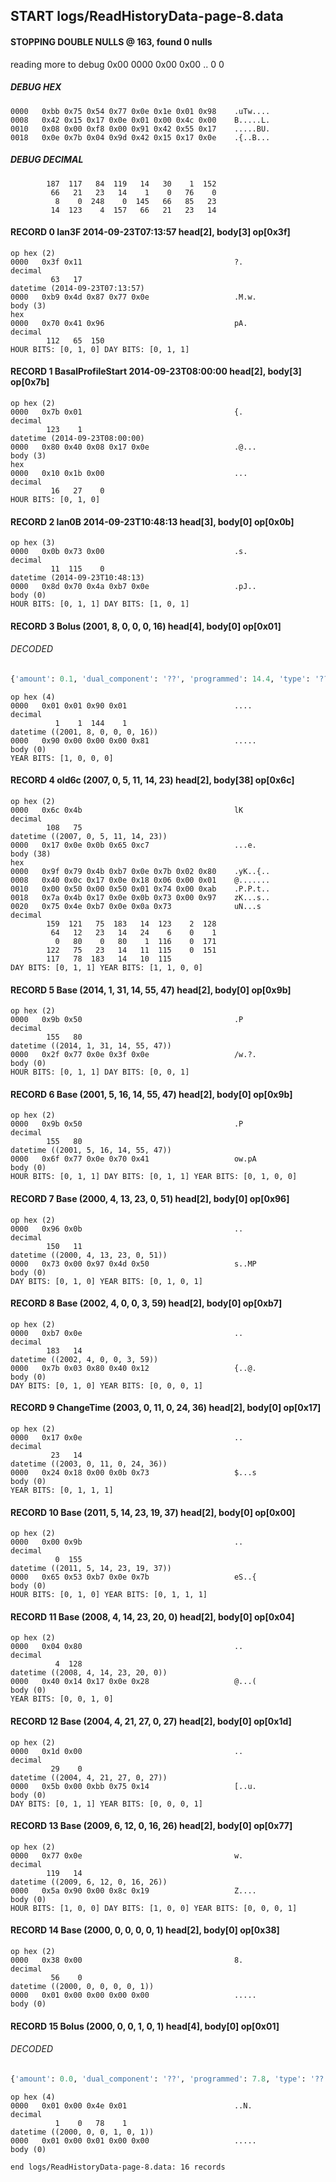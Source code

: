 ## START logs/ReadHistoryData-page-8.data
#### STOPPING DOUBLE NULLS @ 163, found 0 nulls
reading more to debug 0x00
    0000   0x00 0x00                                  ..
              0    0
##### DEBUG HEX
    0000   0xbb 0x75 0x54 0x77 0x0e 0x1e 0x01 0x98    .uTw....
    0008   0x42 0x15 0x17 0x0e 0x01 0x00 0x4c 0x00    B.....L.
    0010   0x08 0x00 0xf8 0x00 0x91 0x42 0x55 0x17    .....BU.
    0018   0x0e 0x7b 0x04 0x9d 0x42 0x15 0x17 0x0e    .{..B...
##### DEBUG DECIMAL
            187  117   84  119   14   30    1  152
             66   21   23   14    1    0   76    0
              8    0  248    0  145   66   85   23
             14  123    4  157   66   21   23   14
#### RECORD 0 Ian3F 2014-09-23T07:13:57 head[2], body[3] op[0x3f]

    op hex (2)
    0000   0x3f 0x11                                  ?.
    decimal
             63   17
    datetime (2014-09-23T07:13:57)
    0000   0xb9 0x4d 0x87 0x77 0x0e                   .M.w.
    body (3)
    hex
    0000   0x70 0x41 0x96                             pA.
    decimal
            112   65  150
    HOUR BITS: [0, 1, 0] DAY BITS: [0, 1, 1]
#### RECORD 1 BasalProfileStart 2014-09-23T08:00:00 head[2], body[3] op[0x7b]

    op hex (2)
    0000   0x7b 0x01                                  {.
    decimal
            123    1
    datetime (2014-09-23T08:00:00)
    0000   0x80 0x40 0x08 0x17 0x0e                   .@...
    body (3)
    hex
    0000   0x10 0x1b 0x00                             ...
    decimal
             16   27    0
    HOUR BITS: [0, 1, 0]
#### RECORD 2 Ian0B 2014-09-23T10:48:13 head[3], body[0] op[0x0b]

    op hex (3)
    0000   0x0b 0x73 0x00                             .s.
    decimal
             11  115    0
    datetime (2014-09-23T10:48:13)
    0000   0x8d 0x70 0x4a 0xb7 0x0e                   .pJ..
    body (0)
    HOUR BITS: [0, 1, 1] DAY BITS: [1, 0, 1]
#### RECORD 3 Bolus (2001, 8, 0, 0, 0, 16) head[4], body[0] op[0x01]
###### DECODED
```python
{'amount': 0.1, 'dual_component': '??', 'programmed': 14.4, 'type': '??'}
```
    op hex (4)
    0000   0x01 0x01 0x90 0x01                        ....
    decimal
              1    1  144    1
    datetime ((2001, 8, 0, 0, 0, 16))
    0000   0x90 0x00 0x00 0x00 0x81                   .....
    body (0)
    YEAR BITS: [1, 0, 0, 0]
#### RECORD 4 old6c (2007, 0, 5, 11, 14, 23) head[2], body[38] op[0x6c]

    op hex (2)
    0000   0x6c 0x4b                                  lK
    decimal
            108   75
    datetime ((2007, 0, 5, 11, 14, 23))
    0000   0x17 0x0e 0x0b 0x65 0xc7                   ...e.
    body (38)
    hex
    0000   0x9f 0x79 0x4b 0xb7 0x0e 0x7b 0x02 0x80    .yK..{..
    0008   0x40 0x0c 0x17 0x0e 0x18 0x06 0x00 0x01    @.......
    0010   0x00 0x50 0x00 0x50 0x01 0x74 0x00 0xab    .P.P.t..
    0018   0x7a 0x4b 0x17 0x0e 0x0b 0x73 0x00 0x97    zK...s..
    0020   0x75 0x4e 0xb7 0x0e 0x0a 0x73              uN...s
    decimal
            159  121   75  183   14  123    2  128
             64   12   23   14   24    6    0    1
              0   80    0   80    1  116    0  171
            122   75   23   14   11  115    0  151
            117   78  183   14   10  115
    DAY BITS: [0, 1, 1] YEAR BITS: [1, 1, 0, 0]
#### RECORD 5 Base (2014, 1, 31, 14, 55, 47) head[2], body[0] op[0x9b]

    op hex (2)
    0000   0x9b 0x50                                  .P
    decimal
            155   80
    datetime ((2014, 1, 31, 14, 55, 47))
    0000   0x2f 0x77 0x0e 0x3f 0x0e                   /w.?.
    body (0)
    HOUR BITS: [0, 1, 1] DAY BITS: [0, 0, 1]
#### RECORD 6 Base (2001, 5, 16, 14, 55, 47) head[2], body[0] op[0x9b]

    op hex (2)
    0000   0x9b 0x50                                  .P
    decimal
            155   80
    datetime ((2001, 5, 16, 14, 55, 47))
    0000   0x6f 0x77 0x0e 0x70 0x41                   ow.pA
    body (0)
    HOUR BITS: [0, 1, 1] DAY BITS: [0, 1, 1] YEAR BITS: [0, 1, 0, 0]
#### RECORD 7 Base (2000, 4, 13, 23, 0, 51) head[2], body[0] op[0x96]

    op hex (2)
    0000   0x96 0x0b                                  ..
    decimal
            150   11
    datetime ((2000, 4, 13, 23, 0, 51))
    0000   0x73 0x00 0x97 0x4d 0x50                   s..MP
    body (0)
    DAY BITS: [0, 1, 0] YEAR BITS: [0, 1, 0, 1]
#### RECORD 8 Base (2002, 4, 0, 0, 3, 59) head[2], body[0] op[0xb7]

    op hex (2)
    0000   0xb7 0x0e                                  ..
    decimal
            183   14
    datetime ((2002, 4, 0, 0, 3, 59))
    0000   0x7b 0x03 0x80 0x40 0x12                   {..@.
    body (0)
    DAY BITS: [0, 1, 0] YEAR BITS: [0, 0, 0, 1]
#### RECORD 9 ChangeTime (2003, 0, 11, 0, 24, 36) head[2], body[0] op[0x17]

    op hex (2)
    0000   0x17 0x0e                                  ..
    decimal
             23   14
    datetime ((2003, 0, 11, 0, 24, 36))
    0000   0x24 0x18 0x00 0x0b 0x73                   $...s
    body (0)
    YEAR BITS: [0, 1, 1, 1]
#### RECORD 10 Base (2011, 5, 14, 23, 19, 37) head[2], body[0] op[0x00]

    op hex (2)
    0000   0x00 0x9b                                  ..
    decimal
              0  155
    datetime ((2011, 5, 14, 23, 19, 37))
    0000   0x65 0x53 0xb7 0x0e 0x7b                   eS..{
    body (0)
    HOUR BITS: [0, 1, 0] YEAR BITS: [0, 1, 1, 1]
#### RECORD 11 Base (2008, 4, 14, 23, 20, 0) head[2], body[0] op[0x04]

    op hex (2)
    0000   0x04 0x80                                  ..
    decimal
              4  128
    datetime ((2008, 4, 14, 23, 20, 0))
    0000   0x40 0x14 0x17 0x0e 0x28                   @...(
    body (0)
    YEAR BITS: [0, 0, 1, 0]
#### RECORD 12 Base (2004, 4, 21, 27, 0, 27) head[2], body[0] op[0x1d]

    op hex (2)
    0000   0x1d 0x00                                  ..
    decimal
             29    0
    datetime ((2004, 4, 21, 27, 0, 27))
    0000   0x5b 0x00 0xbb 0x75 0x14                   [..u.
    body (0)
    DAY BITS: [0, 1, 1] YEAR BITS: [0, 0, 0, 1]
#### RECORD 13 Base (2009, 6, 12, 0, 16, 26) head[2], body[0] op[0x77]

    op hex (2)
    0000   0x77 0x0e                                  w.
    decimal
            119   14
    datetime ((2009, 6, 12, 0, 16, 26))
    0000   0x5a 0x90 0x00 0x8c 0x19                   Z....
    body (0)
    HOUR BITS: [1, 0, 0] DAY BITS: [1, 0, 0] YEAR BITS: [0, 0, 0, 1]
#### RECORD 14 Base (2000, 0, 0, 0, 0, 1) head[2], body[0] op[0x38]

    op hex (2)
    0000   0x38 0x00                                  8.
    decimal
             56    0
    datetime ((2000, 0, 0, 0, 0, 1))
    0000   0x01 0x00 0x00 0x00 0x00                   .....
    body (0)

#### RECORD 15 Bolus (2000, 0, 0, 1, 0, 1) head[4], body[0] op[0x01]
###### DECODED
```python
{'amount': 0.0, 'dual_component': '??', 'programmed': 7.8, 'type': '??'}
```
    op hex (4)
    0000   0x01 0x00 0x4e 0x01                        ..N.
    decimal
              1    0   78    1
    datetime ((2000, 0, 0, 1, 0, 1))
    0000   0x01 0x00 0x01 0x00 0x00                   .....
    body (0)

`end logs/ReadHistoryData-page-8.data: 16 records`
